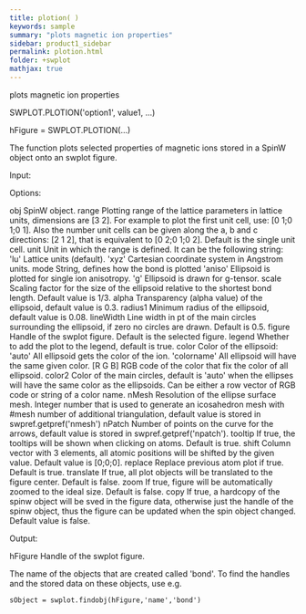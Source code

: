 ```yaml
---
title: plotion( )
keywords: sample
summary: "plots magnetic ion properties"
sidebar: product1_sidebar
permalink: plotion.html
folder: +swplot
mathjax: true
---
```

  plots magnetic ion properties
 
  SWPLOT.PLOTION('option1', value1, ...)
 
  hFigure = SWPLOT.PLOTION(...)
 
  The function plots selected properties of magnetic ions stored in a SpinW
  object onto an swplot figure.
 
  Input:
 
  Options:
 
  obj       SpinW object.
  range     Plotting range of the lattice parameters in lattice units,
            dimensions are [3 2]. For example to plot the first unit cell,
            use: [0 1;0 1;0 1]. Also the number unit cells can be given
            along the a, b and c directions: [2 1 2], that is equivalent to
            [0 2;0 1;0 2]. Default is the single unit cell.
  unit      Unit in which the range is defined. It can be the following
            string:
                'lu'        Lattice units (default).
                'xyz'       Cartesian coordinate system in Angstrom units.
  mode      String, defines how the bond is plotted
                'aniso'     Ellipsoid is plotted for single ion anisotropy.
                'g'     	Ellipsoid is drawn for g-tensor.
  scale     Scaling factor for the size of the ellipsoid relative to the 
            shortest bond length. Default value is 1/3.
  alpha     Transparency (alpha value) of the ellipsoid, default value is 
            0.3.
  radius1   Minimum radius of the ellipsoid, default value is 0.08.
  lineWidth Line width in pt of the main circles surrounding the ellipsoid, 
            if zero no circles are drawn. Default is 0.5.
  figure    Handle of the swplot figure. Default is the selected figure.
  legend    Whether to add the plot to the legend, default is true.
  color     Color of the ellipsoid:
                'auto'      All ellipsoid gets the color of the ion.
                'colorname' All ellipsoid will have the same given color.
                [R G B]     RGB code of the color that fix the color of all
                            ellipsoid.
  color2    Color of the main circles, default is 'auto' when the ellipses
            will have the same color as the ellipsoids. Can be either a row
            vector of RGB code or string of a color name.
  nMesh     Resolution of the ellipse surface mesh. Integer number that is
            used to generate an icosahedron mesh with #mesh number of
            additional triangulation, default value is stored in
            swpref.getpref('nmesh')
  nPatch    Number of points on the curve for the arrows, default
            value is stored in swpref.getpref('npatch').
  tooltip   If true, the tooltips will be shown when clicking on atoms.
            Default is true.
  shift     Column vector with 3 elements, all atomic positions will be
            shifted by the given value. Default value is [0;0;0].
  replace   Replace previous atom plot if true. Default is true.
  translate If true, all plot objects will be translated to the figure
            center. Default is false.
  zoom      If true, figure will be automatically zoomed to the ideal size.
            Default is false.
  copy      If true, a hardcopy of the spinw object will be sved in the
            figure data, otherwise just the handle of the spinw object, 
            thus the figure can be updated when the spin object changed.
            Default value is false. 
 
  Output:
 
  hFigure           Handle of the swplot figure.
 
  The name of the objects that are created called 'bond'. To find the
  handles and the stored data on these objects, use e.g.
 
    sObject = swplot.findobj(hFigure,'name','bond')
 
